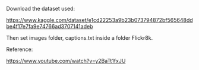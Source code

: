 Download the dataset used: 

https://www.kaggle.com/dataset/e1cd22253a9b23b073794872bf565648ddbe4f17e7fa9e74766ad3707141adeb 

Then set images folder, captions.txt inside a folder Flickr8k.

Reference: 

https://www.youtube.com/watch?v=y2BaTt1fxJU

